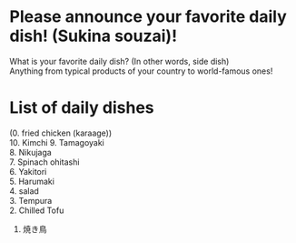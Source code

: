 # Please announce your favorite daily dish! (Sukina souzai)!
What is your favorite daily dish? (In other words, side dish)  
Anything from typical products of your country to world-famous ones!

# List of daily dishes
(0. fried chicken (karaage))<br>
10. Kimchi
 9. Tamagoyaki<br>
 8. Nikujaga<br>
 7. Spinach ohitashi<br>
 6. Yakitori<br>
 5. Harumaki<br>
 4. salad<br>
 3. Tempura<br>
 2. Chilled Tofu<br>
 1. 焼き鳥<br>